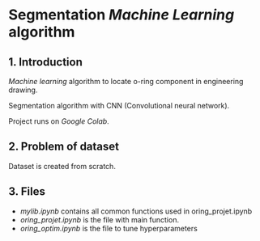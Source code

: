 # Segmentation _Machine Learning_ algorithm

## 1. Introduction

_Machine learning_ algorithm to locate o-ring component in engineering drawing.

Segmentation algorithm with CNN (Convolutional neural network).

Project runs on _Google Colab_.


## 2. Problem of dataset

Dataset is created from scratch.

## 3. Files

* _mylib.ipynb_ contains all common functions used in oring_projet.ipynb
* _oring_projet.ipynb_ is the file with main function.
* _oring_optim.ipynb_  is the file to tune hyperparameters

